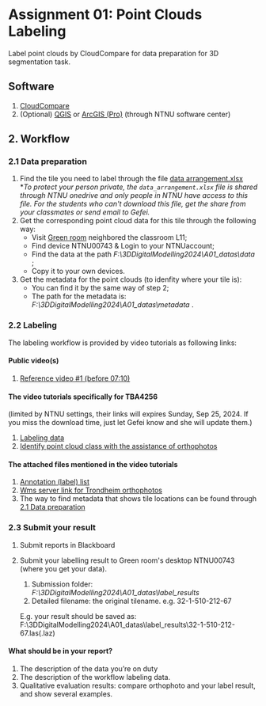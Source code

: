 # Assignment 01: Point Clouds Labeling
Label point clouds by CloudCompare for data preparation for 3D segmentation task.

## Software
1. [CloudCompare](https://www.danielgm.net/cc/)
2. (Optional) [QGIS](https://www.qgis.org/) or [ArcGIS (Pro)](https://www.esri.com/en-us/arcgis/products/arcgis-pro/overview?srsltid=AfmBOor314a-hTZeIX6diXq_sYR3lMnkMjCa82ZZIHWk3zrQvkcig1bd) (through NTNU software center)

## 2. Workflow
### 2.1 Data preparation
1. Find the tile you need to label through the file [data arrangement.xlsx](https://studntnu-my.sharepoint.com/:x:/g/personal/gefeik_ntnu_no/EUogwVPFy1xEm4JadvBxQRABZ8ntcYeu-DoARDvZsycjQA?e=YzK0az)  
   **To protect your person private, the `data_arrangement.xlsx` file is shared through NTNU onedrive and only people in NTNU have access to this file. For the students who can't download this file, get the share from your classmates or send email to Gefei.*
2. Get the corresponding point cloud data for this tile through the following way:
   - Visit [Green room](https://link.mazemap.com/Pah28i1x) neighbored the classroom L11;
   - Find device NTNU00743 & Login to your NTNUaccount;
   - Find the data at the path *F:\3DDigitalModelling2024\A01_datas\data* ; 
   - Copy it to your own devices.  
3. Get the metadata for the point clouds (to idenfity where your tile is):
   - You can find it by the same way of step 2;
   - The path for the metadata is: *F:\3DDigitalModelling2024\A01_datas\metadata* . 

### 2.2 Labeling
The labeling workflow is provided by video tutorials as following links:
#### Public video(s)
1. [Reference video #1 (before 07:10)](https://www.youtube.com/watch?v=B61WNd7R_w4)

#### The video tutorials specifically for TBA4256  
(limited by NTNU settings, their links will expires Sunday, Sep 25, 2024. 
If you miss the download time, just let Gefei know and she will update them.)
1. [Labeling data](https://studntnu-my.sharepoint.com/:v:/g/personal/gefeik_ntnu_no/EXV4PNuUrMZIojDIbr6L38QBurgp2KtLI_qtiaAnyPLc_A?nav=eyJyZWZlcnJhbEluZm8iOnsicmVmZXJyYWxBcHAiOiJPbmVEcml2ZUZvckJ1c2luZXNzIiwicmVmZXJyYWxBcHBQbGF0Zm9ybSI6IldlYiIsInJlZmVycmFsTW9kZSI6InZpZXciLCJyZWZlcnJhbFZpZXciOiJNeUZpbGVzTGlua0NvcHkifX0&e=WltjLS)
2. [Identify point cloud class with the assistance of orthophotos](https://studntnu-my.sharepoint.com/:v:/g/personal/gefeik_ntnu_no/EaIvGhdVZhNHqdCuc1TSwJ8B1f7d4dqGBdyw6qlqjjRfGg?nav=eyJyZWZlcnJhbEluZm8iOnsicmVmZXJyYWxBcHAiOiJPbmVEcml2ZUZvckJ1c2luZXNzIiwicmVmZXJyYWxBcHBQbGF0Zm9ybSI6IldlYiIsInJlZmVycmFsTW9kZSI6InZpZXciLCJyZWZlcnJhbFZpZXciOiJNeUZpbGVzTGlua0NvcHkifX0&e=zRCDfy)


#### The attached files mentioned in the video tutorials
1. [Annotation (label) list](./Annotation%20list.txt)
2. [Wms server link for Trondheim orthophotos](https://wms.geonorge.no/skwms1/wms.nib-prosjekter)
3. The way to find metadata that shows tile locations can be found through [2.1 Data preparation](#21-data-preparation)

### 2.3 Submit your result
1. Submit reports in Blackboard
2. Submit your labelling result to Green room's desktop NTNU00743 (where you get your data).
   1. Submission folder: *F:\3DDigitalModelling2024\A01_datas\label_results*
   2. Detailed filename: the original tilename. e.g. 32-1-510-212-67
   
   E.g. your result should be saved as: F:\3DDigitalModelling2024\A01_datas\label_results\32-1-510-212-67.las(.laz)

#### What should be in your report?
1. The description of the data you’re on duty
2. The description of the workflow labeling data.
3. Qualitative evaluation results: compare orthophoto and your label result, and show several examples.
